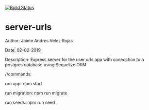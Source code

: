 [![Build Status](https://travis-ci.org/jhudaz/server-urls.svg?branch=master)](https://travis-ci.org/jhudaz/server-urls)

# server-urls
Author: Jaime Andres Velez Rojas

Date: 02-02-2019

Description: Express server for the user urls app with conecction to a postgres database using Sequelize ORM

//commands:

run app: npm start

run migration: npm run migrate

run seeds: npm run seed
